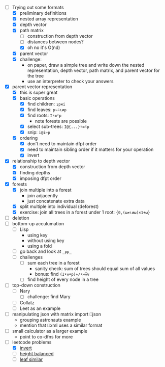 - [ ] Trying out some formats
    - [x] preliminary definitions
    - [x] nested array representation
    - [x] depth vector
    - [x] path matrix
        - [ ] construction from depth vector
        - [ ] distances between nodes?
        - [x] oh no it's O(nd)
    - [x] parent vector
    - [x] challenge:
        - on paper, draw a simple tree and write down the nested representation, depth vector, path matrix, and parent vector for the tree
        - use an interpreter to check your answers
- [x] parent vector representation
    - [x] this is super great
    - [x] basic operations
        - [x] find children:    `⍸p∊i`
        - [x] find leaves:      `p~⍨⍳≢p`
        - [x] find roots:       `I⍣≡⍨p`
            - note forests are possible
        - [x] select sub-trees: `I@{...}⍣≡⍨p`
        - [x] snip:             `i@i⊢p`
    - [x] ordering
        - [x] don't need to maintain dfpt order
        - [x] need to maintain sibling order if it matters for your operation
        - [x] invert
- [x] relationship to depth vector
    - [x] construction from depth vector
    - [x] finding depths
    - [x] imposing dfpt order
- [x] forests
    - [x] join multiple into a forest
        - join adjacently
        - just concatenate extra data
    - [x] split multiple into individual (deforest)
    - [x] exercise: join all trees in a forest under 1 root: `{0,(⍵≠⍳≢⍵)×1+⍵}`
- [ ] deletion
- [ ] bottom-up acculumation
    - [ ] Lisp
        - using key
        - without using key
        - using a fold
    - [ ] go back and look at `_pp_`
    - [ ] challenges
        - [ ] sum each tree in a forest
            - sanity check: sum of trees should equal sum of all values
            - bonus: find `(I⍣≡⍨p)+/⍤⊢⌸v`
        - [ ] find height of every node in a tree
- [ ] top-down construction
    - [ ] Nary
        - [ ] challenge: find Mary
    - [ ] Collatz
    - [ ] Leet as an example
- [ ] manipulating json with matrix import ⎕json
    - grouping astronauts example
    - mention that ⎕xml uses a similar format
- [ ] small calculator as a larger example
    - point to co-dfns for more
- [ ] leetcode problems
    - [x] [invert](https://leetcode.com/problems/invert-binary-tree/)
    - [ ] [height balanced](https://leetcode.com/problems/balanced-binary-tree/)
    - [ ] [leaf similar](https://leetcode.com/problems/leaf-similar-trees/)

